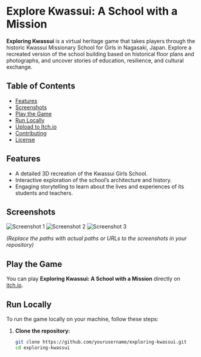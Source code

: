 # Explore Kwassui: A School with a Mission 
**Exploring Kwassui** is a virtual heritage game that takes players through the historic Kwassui Missionary School for Girls in Nagasaki, Japan. Explore a recreated version of the school building based on historical floor plans and photographs, and uncover stories of education, resilience, and cultural exchange.

## Table of Contents
- [Features](#features)
- [Screenshots](#screenshots)
- [Play the Game](#play-the-game)
- [Run Locally](#run-locally)
- [Upload to Itch.io](#upload-to-itchio)
- [Contributing](#contributing)
- [License](#license)

## Features
- A detailed 3D recreation of the Kwassui Girls School.
- Interactive exploration of the school’s architecture and history.
- Engaging storytelling to learn about the lives and experiences of its students and teachers.

## Screenshots
![Screenshot 1](path/to/screenshot1.png)
![Screenshot 2](path/to/screenshot2.png)
![Screenshot 3](path/to/screenshot3.png)

*(Replace the paths with actual paths or URLs to the screenshots in your repository)*

## Play the Game
You can play **Exploring Kwassui: A School with a Mission** directly on [itch.io](https://yourgamepage.itch.io/exploring-kwassui). 

## Run Locally

To run the game locally on your machine, follow these steps:

1. **Clone the repository:**
   ```bash
   git clone https://github.com/yourusername/exploring-kwassui.git
   cd exploring-kwassui
